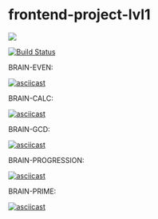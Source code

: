 # frontend-project-lvl1
<a href="https://codeclimate.com/github/sandraLbdv/frontend-project-lvl1/maintainability"><img src="https://api.codeclimate.com/v1/badges/0ef45b38794327d912ed/maintainability" /></a>

[![Build Status](https://travis-ci.org/sandraLbdv/frontend-project-lvl1.svg?branch=master)](https://travis-ci.org/sandraLbdv/frontend-project-lvl1)

BRAIN-EVEN:

[![asciicast](https://asciinema.org/a/RMjU87ZCluEOWG1OTq6EmpPFQ.svg)](https://asciinema.org/a/RMjU87ZCluEOWG1OTq6EmpPFQ)

BRAIN-CALC:

[![asciicast](https://asciinema.org/a/KdNsUS8MPAtXvQxz4POHHwu0B.svg)](https://asciinema.org/a/KdNsUS8MPAtXvQxz4POHHwu0B)

BRAIN-GCD:

[![asciicast](https://asciinema.org/a/GXguS62N8mZppjj2VAWLTGMpO.svg)](https://asciinema.org/a/GXguS62N8mZppjj2VAWLTGMpO)

BRAIN-PROGRESSION: 

[![asciicast](https://asciinema.org/a/mCWS72XBV3ICrWVQ2SvVCuEQP.svg)](https://asciinema.org/a/mCWS72XBV3ICrWVQ2SvVCuEQP)

BRAIN-PRIME:

[![asciicast](https://asciinema.org/a/llQwWOQfDFY3KDrbxfevM9EN2.svg)](https://asciinema.org/a/llQwWOQfDFY3KDrbxfevM9EN2)
